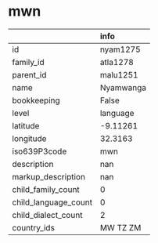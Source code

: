 # mwn
|                      | info      |
|:---------------------|:----------|
| id                   | nyam1275  |
| family_id            | atla1278  |
| parent_id            | malu1251  |
| name                 | Nyamwanga |
| bookkeeping          | False     |
| level                | language  |
| latitude             | -9.11261  |
| longitude            | 32.3163   |
| iso639P3code         | mwn       |
| description          | nan       |
| markup_description   | nan       |
| child_family_count   | 0         |
| child_language_count | 0         |
| child_dialect_count  | 2         |
| country_ids          | MW TZ ZM  |